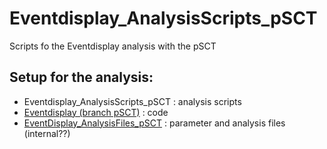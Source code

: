 # Eventdisplay_AnalysisScripts_pSCT

Scripts fo the Eventdisplay analysis with the pSCT

## Setup for the analysis:

- Eventdisplay_AnalysisScripts_pSCT : analysis scripts
- [Eventdisplay (branch pSCT)](https://github.com/Eventdisplay/Eventdisplay/tree/pSCT) : code
- [EventDisplay_AnalysisFiles_pSCT](https://github.com/VERITAS-Observatory/EventDisplay_AnalysisFiles_pSCT) : parameter and analysis files (internal??)
